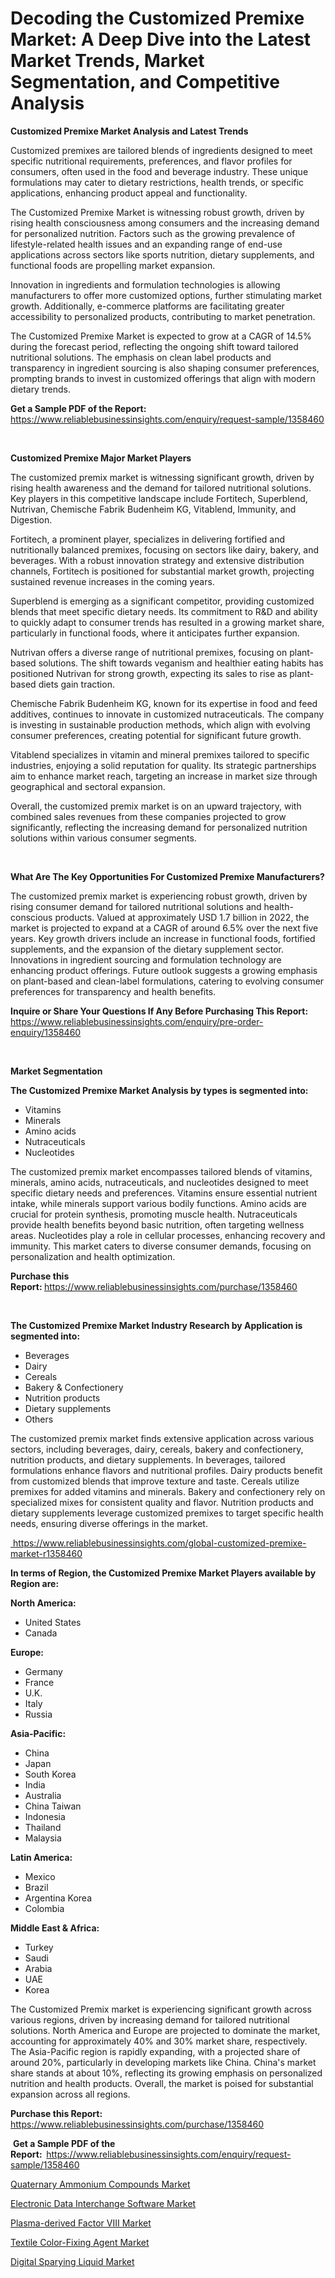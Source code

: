 <p><h1>Decoding the Customized Premixe Market: A Deep Dive into the Latest Market Trends, Market Segmentation, and Competitive Analysis</h1></p><p><strong>Customized Premixe Market Analysis and Latest Trends</strong></p>
<p><p>Customized premixes are tailored blends of ingredients designed to meet specific nutritional requirements, preferences, and flavor profiles for consumers, often used in the food and beverage industry. These unique formulations may cater to dietary restrictions, health trends, or specific applications, enhancing product appeal and functionality.</p><p>The Customized Premixe Market is witnessing robust growth, driven by rising health consciousness among consumers and the increasing demand for personalized nutrition. Factors such as the growing prevalence of lifestyle-related health issues and an expanding range of end-use applications across sectors like sports nutrition, dietary supplements, and functional foods are propelling market expansion. </p><p>Innovation in ingredients and formulation technologies is allowing manufacturers to offer more customized options, further stimulating market growth. Additionally, e-commerce platforms are facilitating greater accessibility to personalized products, contributing to market penetration.</p><p>The Customized Premixe Market is expected to grow at a CAGR of 14.5% during the forecast period, reflecting the ongoing shift toward tailored nutritional solutions. The emphasis on clean label products and transparency in ingredient sourcing is also shaping consumer preferences, prompting brands to invest in customized offerings that align with modern dietary trends.</p></p>
<p><strong>Get a Sample PDF of the Report:&nbsp;</strong> <a href="https://www.reliablebusinessinsights.com/enquiry/request-sample/1358460?utm_campaign=1091&utm_medium=2&utm_source=Github&utm_content=ia&utm_term=05122024&utm_id=customized-premixe">https://www.reliablebusinessinsights.com/enquiry/request-sample/1358460</a></p>
<p>&nbsp;</p>
<p><strong>Customized Premixe Major Market Players</strong></p>
<p><p>The customized premix market is witnessing significant growth, driven by rising health awareness and the demand for tailored nutritional solutions. Key players in this competitive landscape include Fortitech, Superblend, Nutrivan, Chemische Fabrik Budenheim KG, Vitablend, Immunity, and Digestion.</p><p>Fortitech, a prominent player, specializes in delivering fortified and nutritionally balanced premixes, focusing on sectors like dairy, bakery, and beverages. With a robust innovation strategy and extensive distribution channels, Fortitech is positioned for substantial market growth, projecting sustained revenue increases in the coming years.</p><p>Superblend is emerging as a significant competitor, providing customized blends that meet specific dietary needs. Its commitment to R&D and ability to quickly adapt to consumer trends has resulted in a growing market share, particularly in functional foods, where it anticipates further expansion.</p><p>Nutrivan offers a diverse range of nutritional premixes, focusing on plant-based solutions. The shift towards veganism and healthier eating habits has positioned Nutrivan for strong growth, expecting its sales to rise as plant-based diets gain traction.</p><p>Chemische Fabrik Budenheim KG, known for its expertise in food and feed additives, continues to innovate in customized nutraceuticals. The company is investing in sustainable production methods, which align with evolving consumer preferences, creating potential for significant future growth.</p><p>Vitablend specializes in vitamin and mineral premixes tailored to specific industries, enjoying a solid reputation for quality. Its strategic partnerships aim to enhance market reach, targeting an increase in market size through geographical and sectoral expansion.</p><p>Overall, the customized premix market is on an upward trajectory, with combined sales revenues from these companies projected to grow significantly, reflecting the increasing demand for personalized nutrition solutions within various consumer segments.</p></p>
<p>&nbsp;</p>
<p><strong>What Are The Key Opportunities For Customized Premixe Manufacturers?</strong></p>
<p><p>The customized premix market is experiencing robust growth, driven by rising consumer demand for tailored nutritional solutions and health-conscious products. Valued at approximately USD 1.7 billion in 2022, the market is projected to expand at a CAGR of around 6.5% over the next five years. Key growth drivers include an increase in functional foods, fortified supplements, and the expansion of the dietary supplement sector. Innovations in ingredient sourcing and formulation technology are enhancing product offerings. Future outlook suggests a growing emphasis on plant-based and clean-label formulations, catering to evolving consumer preferences for transparency and health benefits.</p></p>
<p><strong>Inquire or Share Your Questions If Any Before Purchasing This Report:</strong> <a href="https://www.reliablebusinessinsights.com/enquiry/pre-order-enquiry/1358460?utm_campaign=1091&utm_medium=2&utm_source=Github&utm_content=ia&utm_term=05122024&utm_id=customized-premixe">https://www.reliablebusinessinsights.com/enquiry/pre-order-enquiry/1358460</a></p>
<p>&nbsp;</p>
<p><strong>Market Segmentation</strong></p>
<p><strong>The Customized Premixe Market Analysis by types is segmented into:</strong></p>
<p><ul><li>Vitamins</li><li>Minerals</li><li>Amino acids</li><li>Nutraceuticals</li><li>Nucleotides</li></ul></p>
<p><p>The customized premix market encompasses tailored blends of vitamins, minerals, amino acids, nutraceuticals, and nucleotides designed to meet specific dietary needs and preferences. Vitamins ensure essential nutrient intake, while minerals support various bodily functions. Amino acids are crucial for protein synthesis, promoting muscle health. Nutraceuticals provide health benefits beyond basic nutrition, often targeting wellness areas. Nucleotides play a role in cellular processes, enhancing recovery and immunity. This market caters to diverse consumer demands, focusing on personalization and health optimization.</p></p>
<p><strong>Purchase this Report:&nbsp;</strong><a href="https://www.reliablebusinessinsights.com/purchase/1358460?utm_campaign=1091&utm_medium=2&utm_source=Github&utm_content=ia&utm_term=05122024&utm_id=customized-premixe">https://www.reliablebusinessinsights.com/purchase/1358460</a></p>
<p>&nbsp;</p>
<p><strong>The Customized Premixe Market Industry Research by Application is segmented into:</strong></p>
<p><ul><li>Beverages</li><li>Dairy</li><li>Cereals</li><li>Bakery & Confectionery</li><li>Nutrition products</li><li>Dietary supplements</li><li>Others</li></ul></p>
<p><p>The customized premix market finds extensive application across various sectors, including beverages, dairy, cereals, bakery and confectionery, nutrition products, and dietary supplements. In beverages, tailored formulations enhance flavors and nutritional profiles. Dairy products benefit from customized blends that improve texture and taste. Cereals utilize premixes for added vitamins and minerals. Bakery and confectionery rely on specialized mixes for consistent quality and flavor. Nutrition products and dietary supplements leverage customized premixes to target specific health needs, ensuring diverse offerings in the market.</p></p>
<p><a href="https://www.reliablebusinessinsights.com/global-customized-premixe-market-r1358460?utm_campaign=1091&utm_medium=2&utm_source=Github&utm_content=ia&utm_term=05122024&utm_id=customized-premixe">&nbsp;https://www.reliablebusinessinsights.com/global-customized-premixe-market-r1358460</a></p>
<p><strong>In terms of Region, the Customized Premixe Market Players available by Region are:</strong></p>
<p>
    <p> <strong> North America: </strong>
        <ul>
            <li>United States</li>
            <li>Canada</li>
        </ul>
        </p> 
    <p> <strong> Europe: </strong>
        <ul>
            <li>Germany</li>
            <li>France</li>
            <li>U.K.</li>
            <li>Italy</li>
            <li>Russia</li>
        </ul>
        </p> 
    <p> <strong> Asia-Pacific: </strong>
        <ul>
            <li>China</li>
            <li>Japan</li>
            <li>South Korea</li>
            <li>India</li>
            <li>Australia</li>
            <li>China Taiwan</li>
            <li>Indonesia</li>
            <li>Thailand</li>
            <li>Malaysia</li>
        </ul>
        </p> 
    <p> <strong> Latin America: </strong>
        <ul>
            <li>Mexico</li>
            <li>Brazil</li>
            <li>Argentina Korea</li>
            <li>Colombia</li>
        </ul>
        </p> 
    <p> <strong> Middle East & Africa: </strong>
        <ul>
            <li>Turkey</li>
            <li>Saudi</li>
            <li>Arabia</li>
            <li>UAE</li>
            <li>Korea</li>
        </ul>
    </p>
    </p>
<p><p>The Customized Premix market is experiencing significant growth across various regions, driven by increasing demand for tailored nutritional solutions. North America and Europe are projected to dominate the market, accounting for approximately 40% and 30% market share, respectively. The Asia-Pacific region is rapidly expanding, with a projected share of around 20%, particularly in developing markets like China. China's market share stands at about 10%, reflecting its growing emphasis on personalized nutrition and health products. Overall, the market is poised for substantial expansion across all regions.</p></p>
<p><strong>Purchase this Report: </strong><a href="https://www.reliablebusinessinsights.com/purchase/1358460?utm_campaign=1091&utm_medium=2&utm_source=Github&utm_content=ia&utm_term=05122024&utm_id=customized-premixe">https://www.reliablebusinessinsights.com/purchase/1358460</a></p>
<p>&nbsp;<strong>Get a Sample PDF of the Report:&nbsp;&nbsp;</strong><a href="https://www.reliablebusinessinsights.com/enquiry/request-sample/1358460?utm_campaign=1091&utm_medium=2&utm_source=Github&utm_content=ia&utm_term=05122024&utm_id=customized-premixe">https://www.reliablebusinessinsights.com/enquiry/request-sample/1358460</a></p>
<p><strong></strong></p>
<p><p><a href="https://www.linkedin.com/pulse/exploring-quaternary-ammonium-compounds-market-size-share-ciboe?utm_campaign=1091&utm_medium=2&utm_source=Github&utm_content=ia&utm_term=05122024&utm_id=customized-premixe">Quaternary Ammonium Compounds Market</a></p><p><a href="https://www.linkedin.com/pulse/forecast-electronic-data-interchange-software-market-from-cddbe?utm_campaign=1091&utm_medium=2&utm_source=Github&utm_content=ia&utm_term=05122024&utm_id=customized-premixe">Electronic Data Interchange Software Market</a></p><p><a href="https://github.com/GenaGaines34/Market-Research-Report-List-1/blob/main/plasma-derived-factor-viii-market.md?utm_campaign=1091&utm_medium=2&utm_source=Github&utm_content=ia&utm_term=05122024&utm_id=customized-premixe">Plasma-derived Factor VIII Market</a></p><p><a href="https://issuu.com/reportprime-2/docs/textile-color-fixing-agent-market-size-2030.pptx?utm_campaign=1091&utm_medium=2&utm_source=Github&utm_content=ia&utm_term=05122024&utm_id=customized-premixe">Textile Color-Fixing Agent Market</a></p><p><a href="https://issuu.com/reportprime-2/docs/digital-sparying-liquid-market-size-2030.pptx?utm_campaign=1091&utm_medium=2&utm_source=Github&utm_content=ia&utm_term=05122024&utm_id=customized-premixe">Digital Sparying Liquid Market</a></p></p>